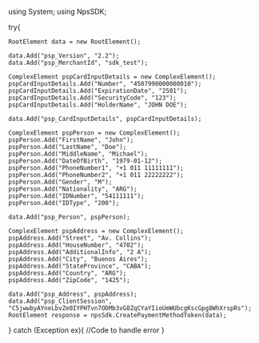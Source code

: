 using System;
using NpsSDK;

try{

    RootElement data = new RootElement();

    data.Add("psp_Version", "2.2");
    data.Add("psp_MerchantId", "sdk_test");

    ComplexElement pspCardInputDetails = new ComplexElement();
    pspCardInputDetails.Add("Number", "4507990000000010");
    pspCardInputDetails.Add("ExpirationDate", "2501");
    pspCardInputDetails.Add("SecurityCode", "123");
    pspCardInputDetails.Add("HolderName", "JOHN DOE");

    data.Add("psp_CardInputDetails", pspCardInputDetails);

    ComplexElement pspPerson = new ComplexElement();
    pspPerson.Add("FirstName", "John");
    pspPerson.Add("LastName", "Doe");
    pspPerson.Add("MiddleName", "Michael");
    pspPerson.Add("DateOfBirth", "1979-01-12");
    pspPerson.Add("PhoneNumber1", "+1 011 11111111");
    pspPerson.Add("PhoneNumber2", "+1 011 22222222");
    pspPerson.Add("Gender", "M");
    pspPerson.Add("Nationality", "ARG");
    pspPerson.Add("IDNumber", "54111111");
    pspPerson.Add("IDType", "200");

    data.Add("psp_Person", pspPerson);

    ComplexElement pspAddress = new ComplexElement();
    pspAddress.Add("Street", "Av. Collins");
    pspAddress.Add("HouseNumber", "4702");
    pspAddress.Add("AdditionalInfo", "2 A");
    pspAddress.Add("City", "Buenos Aires");
    pspAddress.Add("StateProvince", "CABA");
    pspAddress.Add("Country", "ARG");
    pspAddress.Add("ZipCode", "1425");

    data.Add("psp_Address", pspAddress);
    data.Add("psp_ClientSession", "C5jwwbyAYneLbvZe0IYPHTvn7ODMb3vG8ZqCYaYIioUmWUbcgKscGpg8WhXrspRs");
    RootElement response = npsSdk.CreatePaymentMethodToken(data);

}
catch (Exception ex){
    //Code to handle error
}

